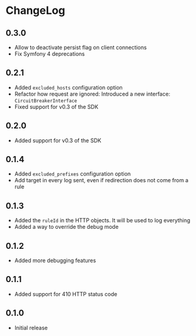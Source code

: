 # ChangeLog

## 0.3.0

- Allow to deactivate persist flag on client connections
- Fix Symfony 4 deprecations

## 0.2.1

- Added `excluded_hosts` configuration option
- Refactor how request are ignored: Introduced a new interface: `CircuitBreakerInterface`
- Fixed support for v0.3 of the SDK

## 0.2.0

- Added support for v0.3 of the SDK

## 0.1.4

- Added `excluded_prefixes` configuration option
- Add target in every log sent, even if redirection does not come from a rule

## 0.1.3

- Added the `ruleId` in the HTTP objects. It will be used to log everything
- Added a way to override the debug mode

## 0.1.2

- Added more debugging features

## 0.1.1

- Added support for 410 HTTP status code

## 0.1.0

- Initial release
